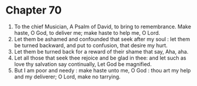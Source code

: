 # Chapter 70

1. To the chief Musician, A Psalm of David, to bring to remembrance. Make haste, O God, to deliver me; make haste to help me, O Lord.
2. Let them be ashamed and confounded that seek after my soul : let them be turned backward, and put to confusion, that desire my hurt.
3. Let them be turned back for a reward of their shame that say, Aha, aha.
4. Let all those that seek thee rejoice and be glad in thee: and let such as love thy salvation say continually, Let God be magnified.
5. But I am poor and needy : make haste unto me, O God : thou art my help and my deliverer; O Lord, make no tarrying.

